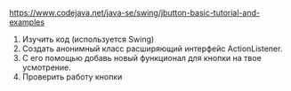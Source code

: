 https://www.codejava.net/java-se/swing/jbutton-basic-tutorial-and-examples
1. Изучить код (используется Swing)
2. Создать анонимный класс расширяющий интерфейс ActionListener.
3. С его помощью добавь новый функционал для кнопки на твое усмотрение.
4. Проверить работу кнопки